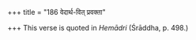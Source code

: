 +++
title = "186 वेदार्थ-वित् प्रवक्ता"

+++
This verse is quoted in *Hemādri* (Śrāddha, p. 498.)


